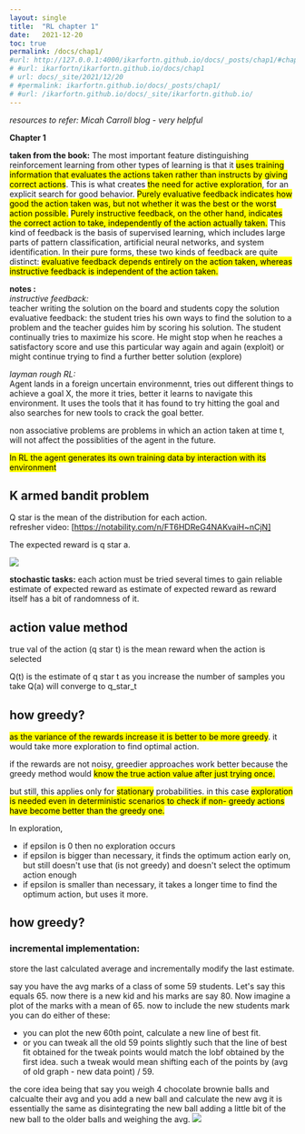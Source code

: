 ```yaml
---
layout: single
title:  "RL chapter 1"
date:   2021-12-20 
toc: true
permalink: /docs/chap1/
#url: http://127.0.0.1:4000/ikarfortn.github.io/docs/_posts/chap1/#chapter-1
# #url: ikarfortn/ikarfortn.github.io/docs/chap1
# url: docs/_site/2021/12/20
# #permalink: ikarfortn.github.io/docs/_posts/chap1/
# #url: /ikarfortn.github.io/docs/_site/ikarfortn.github.io/
---
```

  *resources to refer: Micah Carroll blog - very helpful* 

<mark></mark> 
**Chapter 1**

**taken from the book:**
The most important feature distinguishing reinforcement learning from other types of learning is that it <mark>uses training information that evaluates the actions taken rather than instructs by giving correct actions</mark>. This is what creates <mark>the need for active exploration</mark>, for an explicit search for good behavior. <mark>Purely evaluative feedback indicates how good the action taken was, but not whether it was the best or the worst action possible.</mark> <mark>Purely instructive feedback, on the other hand, indicates the correct action to take, independently of the action actually taken.</mark> This kind of feedback is the basis of supervised learning, which includes large parts of pattern classification, artificial neural networks, and system identification. In their pure forms, these two kinds of feedback are quite distinct: <mark>evaluative feedback depends entirely on the action taken, whereas instructive feedback is independent of the action taken.</mark>

**notes :**  
*instructive feedback:*   
teacher writing the solution on the board and students copy the solution
evaluative feedback: the student tries his own ways to find the solution to a problem and the teacher guides him by scoring his solution. The student continually tries to maximize his score. He might stop when he reaches a satisfactory score and use this particular way again and again (exploit) or might continue trying to find a further better solution (explore)

*layman rough RL:*   
Agent lands in a foreign uncertain environmennt, tries out different things to achieve a goal X, the more it tries, better it learns to navigate this environment. It uses the tools that it has found to try hitting the goal and also searches for new tools to crack the goal better. 

non associative problems are problems in which an action taken at time t, will not affect the possiblities of the agent in the future. 

<mark>In RL the agent generates its own training data by interaction with its environment</mark>

## K armed bandit problem 

Q star is the mean of the distribution for each action.  
refresher video: [https://notability.com/n/FT6HDReG4NAKvaiH~nCjN]

The expected reward is q star a.

![](/images/equation.png)
 <!-- insert k armed video here  -->

**stochastic tasks:** each action must be tried several times to gain reliable estimate of expected reward as estimate of expected reward as reward itself has a bit of randomness of it. 
 

<html>
  <head>
    <script type="module" src="https://js.withorbit.com/orbit-web-component.js"></script>
  </head>
  <body>
    <orbit-reviewarea color="pink">
      <orbit-prompt
        question="RL uses training information to do what and does not do what?"
        answer="to evaluate actions not instruct by giving correct actions "
      ></orbit-prompt>
      <orbit-prompt
        question="Purely instructive feedback indicates how good the action taken was. But it does not indicate whether or not _____________"
        answer="it was the best course of action."
      ></orbit-prompt>
       <orbit-prompt
        question="What is q star t"
        answer="q star t equals expectation of reward r given action a is selected."
      ></orbit-prompt>
        <orbit-prompt
        question="when you press on the buttons do you get the same values"
        answer="not necessarily. the expected reward has randomness involved therefore we calculate the mean of the values we get when we press the buttons. 
        And this mean is 
        $$q_{*}(a)=\mathbb{E}\left[R_{t} \mid A_{t}=a\right]$$. 
        the approximation of this mean is $$Q_{t}(a)$$"
      ></orbit-prompt>
    </orbit-reviewarea>
  </body>
</html>

## action value method 

true val of the action (q star t) is the mean reward when the action is selected 

Q(t) is the estimate of q star t
as you increase the number of samples you take Q(a) will converge to q_star_t







## how greedy?

<mark>as the variance of the rewards increase 
it is better to be more greedy</mark>. it would take more exploration to find optimal action.

if the rewards are not noisy, greedier approaches work better because the greedy method would <mark> know the true action value after just trying once.</mark>

but still, this applies only for <mark>stationary</mark> probabilities. in this case <mark>exploration is needed even in deterministic scenarios to check if non- greedy actions have become better than the greedy one.</mark>

In exploration, 
  - if epsilon is 0 then no exploration occurs
  - if epsilon is bigger than necessary, it finds the optimum action early on, but still doesn't use that (is not greedy) and doesn't select the optimum action enough
  - if epsilon is smaller than necessary, it takes a longer time to find the optimum action, but uses it more. 

## how greedy?
### incremental implementation:
store the last calculated average and incrementally modify the last estimate. 

say you have the avg marks of a class of some 59 students. Let's say this equals 65. now there is a new kid and his marks are say 80. Now imagine a plot of the marks with a mean of 65.
now to include the new students mark you can do either of these:
- you can plot the new 60th point, calculate a new line of best fit.
- or you can tweak all the old 59 points slightly such that the line of best fit obtained for the tweak points would match the lobf obtained by the first idea. such a tweak would mean shifting each of the points by (avg of old graph - new data point) / 59. 

the core idea being that 
say you weigh 4 chocolate brownie balls and calcualte their avg
and you add a new ball and calculate the new avg 
it is essentially the same as disintegrating the new ball 
adding a little bit of the new ball to the older balls 
and weighing the avg. 
![](/images/ball.png)




<html>
  <head>
    <script type="module" src="https://js.withorbit.com/orbit-web-component.js"></script>
  </head>
  <body>
    <orbit-reviewarea color="yellow">
      <orbit-prompt
        question="[target-old estimate] is usually considered as"
        answer="error in the estimate"
      ></orbit-prompt>
      <orbit-prompt
        question="state the formula by which you incrementally compute new reward estimate"
        answer="old estimate+ stepsize[target-old estimate]"
      ></orbit-prompt>
    </orbit-reviewarea>
  </body>
</html>
